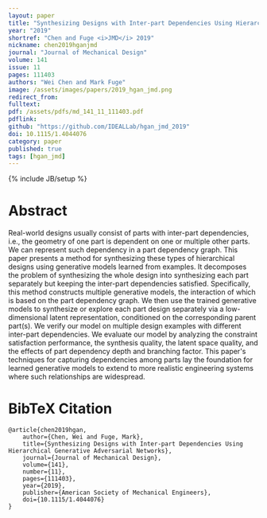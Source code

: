 ```yaml
---
layout: paper
title: "Synthesizing Designs with Inter-part Dependencies Using Hierarchical Generative Adversarial Networks"
year: "2019"
shortref: "Chen and Fuge <i>JMD</i> 2019"
nickname: chen2019hganjmd
journal: "Journal of Mechanical Design"
volume: 141
issue: 11
pages: 111403
authors: "Wei Chen and Mark Fuge"
image: /assets/images/papers/2019_hgan_jmd.png
redirect_from: 
fulltext: 
pdf: /assets/pdfs/md_141_11_111403.pdf
pdflink: 
github: "https://github.com/IDEALLab/hgan_jmd_2019"
doi: 10.1115/1.4044076
category: paper
published: true
tags: [hgan_jmd]
---
```

{% include JB/setup %}

# Abstract 

Real-world designs usually consist of parts with inter-part dependencies, i.e., the geometry of one part is dependent on one or multiple other parts. We can represent such dependency in a part dependency graph. This paper presents a method for synthesizing these types of hierarchical designs using generative models learned from examples. It decomposes the problem of synthesizing the whole design into synthesizing each part separately but keeping the inter-part dependencies satisfied. Specifically, this method constructs multiple generative models, the interaction of which is based on the part dependency graph. We then use the trained generative models to synthesize or explore each part design separately via a low-dimensional latent representation, conditioned on the corresponding parent part(s). We verify our model on multiple design examples with different inter-part dependencies. We evaluate our model by analyzing the constraint satisfaction performance, the synthesis quality, the latent space quality, and the effects of part dependency depth and branching factor. This paper's techniques for capturing dependencies among parts lay the foundation for learned generative models to extend to more realistic engineering systems where such relationships are widespread.




# BibTeX Citation

```
@article{chen2019hgan,
    author={Chen, Wei and Fuge, Mark},
    title={Synthesizing Designs with Inter-part Dependencies Using Hierarchical Generative Adversarial Networks},
    journal={Journal of Mechanical Design},
    volume={141},
    number={11},
    pages={111403},
    year={2019},
    publisher={American Society of Mechanical Engineers},
    doi={10.1115/1.4044076}
}
```
